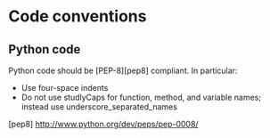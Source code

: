 # Code conventions

## Python code

Python code should be [PEP-8][pep8] compliant.  In particular:

  - Use four-space indents
  - Do not use studlyCaps for function, method, and variable names;
    instead use underscore_separated_names

[pep8] http://www.python.org/dev/peps/pep-0008/
